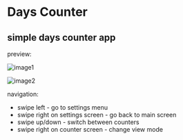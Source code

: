 # Days Counter

## simple days counter app

preview:

![image1](https://user-images.githubusercontent.com/98121690/220862088-70ca7781-4bdc-403e-9472-1851f2fc4717.jpg)

![image2](https://user-images.githubusercontent.com/98121690/220862145-68d5c76d-6044-41af-9b52-aecb54776818.jpg)

navigation:
- swipe left - go to settings menu
- swipe right on settings screen - go back to main screen
- swipe up/down - switch between counters
- swipe right on counter screen - change view mode
